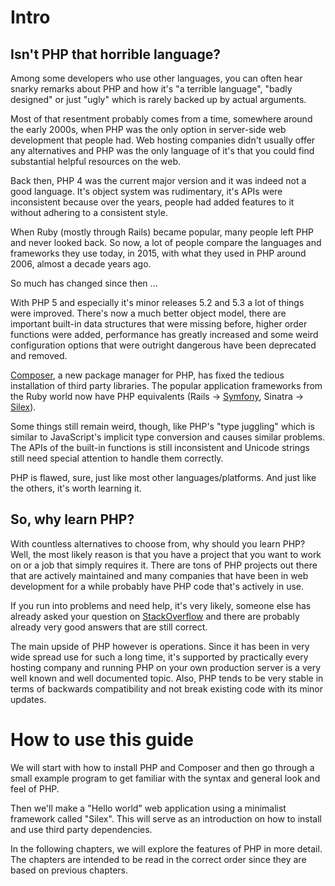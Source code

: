 # Intro

## Isn't PHP that horrible language?

Among some developers who use other languages,
you can often hear snarky remarks about PHP and
how it's "a terrible language", "badly designed" or just "ugly"
which is rarely backed up by actual arguments.

Most of that resentment probably comes from a time,
somewhere around the early 2000s, when PHP was the only option
in server-side web development that people had. Web hosting
companies didn't usually offer any alternatives and PHP
was the only language of it's that you could find
substantial helpful resources on the web.

Back then, PHP 4 was the current major version and it was indeed not a good
language. It's object system was rudimentary, it's APIs were inconsistent because
over the years, people had added features to it without adhering to a consistent style.

When Ruby (mostly through Rails) became popular, many people left PHP and never looked back. So now, a lot of people compare the languages and frameworks they use today, in 2015, with what they used in PHP around 2006, almost a decade years ago.

So much has changed since then ...

With PHP 5 and especially it's minor releases 5.2 and 5.3 a lot of things were improved.
There's now a much better object model,
there are important built-in data structures that were missing before,
higher order functions were added,
performance has greatly increased
and some weird configuration options that were outright dangerous have been deprecated and removed.

[Composer][1], a new package manager for PHP, has fixed the tedious installation of third party libraries.
The popular application frameworks from the Ruby world now have PHP equivalents
(Rails -> [Symfony][2], Sinatra -> [Silex][3]).

Some things still remain weird, though, like PHP's "type juggling"
which is similar to JavaScript's implicit type conversion and causes similar problems.
The APIs of the built-in functions is still inconsistent and
Unicode strings still need special attention to handle them correctly.

PHP is flawed, sure, just like most other languages/platforms. And just like the others, it's worth learning it.

## So, why learn PHP?

With countless alternatives to choose from, why should you learn PHP? Well, the most likely reason is that you have a project that you want to work on or a job that simply requires it. There are tons of PHP projects out there that are actively maintained and many companies that have been in web development for a while probably have PHP code that's actively in use.

If you run into problems and need help, it's very likely, someone else has already asked your question on [StackOverflow](http://stackoverflow.com) and there are probably already very good answers that are still correct.

The main upside of PHP however is operations. Since it has been in very wide spread use for such a long time, it's supported by practically every hosting company and running PHP on your own production server is a very well known and well documented topic. Also, PHP tends to be very stable in terms of backwards compatibility and not break existing code with its minor updates.

# How to use this guide

We will start with how to install PHP and Composer and then go through a small example program to get familiar with the syntax and general look and feel of PHP.

Then we'll make a "Hello world" web application using a minimalist framework called "Silex". This will serve as an introduction on how to install and use third party dependencies.

In the following chapters, we will explore the features of PHP in more detail.
The chapters are intended to be read in the correct order since they are based on previous chapters.



[1]: https://getcomposer.org
[2]: http://symfony.com
[3]: http://silex.sensiolabs.org
